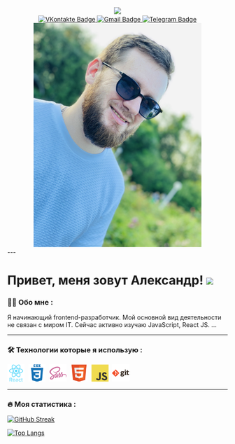 <div id='header' align='center'>
  <img src="https://media.giphy.com/media/M9gbBd9nbDrOTu1Mqx/giphy.gif" width="100"/>
</div>
<div id='badge' align='center'>
<a href='https://vk.com/egorov.aleks'>
	<img src="https://img.shields.io/badge/VKontakte-blue?style=for-the-badge&logo=vk&logoColor=white" alt="VKontakte Badge"/>
</a>
<a href='mailto:egorov.dev@gmail.com'>
	<img src="https://img.shields.io/badge/Gmail-red?style=for-the-badge&logo=gmail&logoColor=white" alt="Gmail Badge"/>
</a>
<a href='https://t.me/EgorovAlexDev'>
	<img src="https://img.shields.io/badge/Telegram-blue?style=for-the-badge&logo=telegram&logoColor=white" alt="Telegram Badge"/>
</a>
</div>

<div align="center">
  <img src="./assets/my-photo.jpeg" width="384" height="512"/>
</div>
---

<h1 color='#000'>
  Привет, меня зовут Александр!
  <img src="https://media.giphy.com/media/hvRJCLFzcasrR4ia7z/giphy.gif" width="30px"/>
</h1>

### :man_technologist: Обо мне :
Я начинающий frontend-разработчик. Мой основной вид деятельности не связан с миром IT. Сейчас активно изучаю JavaScript, React JS. ...

---

### :hammer_and_wrench: Технологии которые я использую :

<div>
  <img src="https://github.com/devicons/devicon/blob/master/icons/react/react-original-wordmark.svg" title="React" alt="React" width="40" height="40"/>&nbsp;
  <img src="https://github.com/devicons/devicon/blob/master/icons/css3/css3-plain-wordmark.svg"  title="CSS3" alt="CSS" width="40" height="40"/>&nbsp;
  <img src="https://github.com/devicons/devicon/blob/master/icons/sass/sass-original.svg"  title="SASS" alt="SCSS" width="40" height="40"/>&nbsp;
  <img src="https://github.com/devicons/devicon/blob/master/icons/html5/html5-original.svg" title="HTML5" alt="HTML" width="40" height="40"/>&nbsp;
  <img src="https://github.com/devicons/devicon/blob/master/icons/javascript/javascript-original.svg" title="JavaScript" alt="JavaScript" width="40" height="40"/>&nbsp;
  <img src="https://github.com/devicons/devicon/blob/master/icons/git/git-original-wordmark.svg" title="Git" **alt="Git" width="40" height="40"/>
</div>

---

### :fire: Моя статистика :

[![GitHub Streak](http://github-readme-streak-stats.herokuapp.com?user=by-Egorov&theme=github-dark-blue&border_radius=6&locale=ru)](https://git.io/streak-stats)

[![Top Langs](https://github-readme-stats.vercel.app/api/top-langs/?username=by-egorov&layout=compact&theme=github_dark)](https://github.com/anuraghazra/github-readme-stats)

